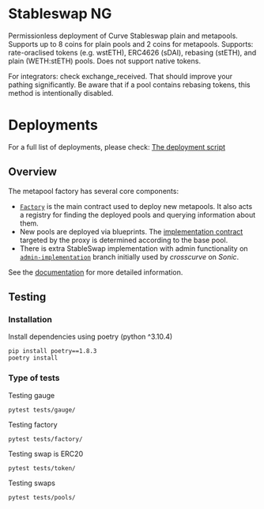 # Stableswap NG

Permissionless deployment of Curve Stableswap plain and metapools. Supports up to 8 coins for plain pools and 2 coins for metapools. Supports: rate-oraclised tokens (e.g. wstETH), ERC4626 (sDAI), rebasing (stETH), and plain (WETH:stETH) pools. Does not support native tokens.

For integrators: check exchange_received. That should improve your pathing significantly. Be aware that if a pool contains rebasing tokens, this method is intentionally disabled.

# Deployments

For a full list of deployments, please check: [The deployment script](scripts/deploy_infra.py)

## Overview

The metapool factory has several core components:

- [`Factory`](contracts/main/CurveStableSwapFactoryNG.vy) is the main contract used to deploy new metapools. It also acts a registry for finding the deployed pools and querying information about them.
- New pools are deployed via blueprints. The [implementation contract](contracts/main/CurveStableSwapNG.vy) targeted by the proxy is determined according to the base pool.
- There is extra StableSwap implementation with admin functionality on [`admin-implementation`](https://github.com/curvefi/stableswap-ng/tree/admin-implementation) branch initially used by *crosscurve* on *Sonic*.

See the [documentation](https://docs.curve.fi) for more detailed information.

## Testing

### Installation

Install dependencies using poetry (python ^3.10.4)

```shell
pip install poetry==1.8.3
poetry install
```

### Type of tests

Testing gauge

```shell
pytest tests/gauge/
```

Testing factory

```shell
pytest tests/factory/
```

Testing swap is ERC20

```shell
pytest tests/token/
```

Testing swaps

```shell
pytest tests/pools/
```
